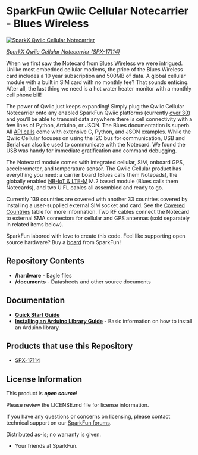 SparkFun Qwiic Cellular Notecarrier - Blues Wireless
========================================

[![SparkX Qwiic Cellular Notecarrier](https://cdn.sparkfun.com//assets/parts/1/6/0/7/6/17114-Qwiic_Cellular-11.jpg)](https://www.sparkfun.com/products/17114)

[*SparkX Qwiic Cellular Notecarrier (SPX-17114)*](https://www.sparkfun.com/products/17114)

When we first saw the Notecard from [Blues Wireless](https://blues.io/) we were intrigued. Unlike most embedded cellular modems, the price of the Blues Wireless card includes a 10 year subscription and 500MB of data. A global cellular module with a built in SIM card with no monthly fee? That sounds enticing. After all, the last thing we need is a hot water heater monitor with a monthly cell phone bill!

The power of Qwiic just keeps expanding! Simply plug the Qwiic Cellular Notecarrier onto any enabled SparkFun Qwiic platforms (currently [over 30](https://www.sparkfun.com/qwiic#products)) and you’ll be able to transmit data anywhere there is cell connectivity with a few lines of Python, Arduino, or JSON. The Blues documentation is superb. All [API calls](https://dev.blues.io/reference/notecard-api/) come with extensive C, Python, and JSON examples. While the Qwiic Cellular focuses on using the I2C bus for communication, USB and Serial can also be used to communicate with the Notecard. We found the USB was handy for immediate gratification and command debugging.

The Notecard module comes with integrated cellular, SIM, onboard GPS, accelerometer, and temperature sensor. The Qwiic Cellular product has everything you need: a carrier board (Blues calls them Notepads), the globally enabled [NB-IoT & LTE-M](https://shop.blues.io/products/note-nbgl-500) M.2 based module (Blues calls them Notecards), and two U.FL cables all assembled and ready to go.

Currently 139 countries are covered with another 33 countries covered by installing a user-supplied external SIM socket and card. See the [Covered Countries](https://dev.blues.io/hardware/notecard-datasheet/note-nbgl-500/#cellular-and-gps-gnss-antenna-requirements) table for more information. Two RF cables connect the Notecard to external SMA connectors for cellular and GPS antennas (sold separately in related items below).

SparkFun labored with love to create this code. Feel like supporting open source hardware? 
Buy a [board](https://www.sparkfun.com/products/17114) from SparkFun!

Repository Contents
-------------------

* **/hardware** - Eagle files
* **/documents** - Datasheets and other source documents

Documentation
--------------

* **[Quick Start Guide](https://dev.blues.io/get-started/quickstart/sparkfun-qwiic-cellular)**
* **[Installing an Arduino Library Guide](https://learn.sparkfun.com/tutorials/installing-an-arduino-library)** - Basic information on how to install an Arduino library.

Products that use this Repository
--------------

* [SPX-17114](https://www.sparkfun.com/products/17114)

License Information
-------------------

This product is _**open source**_! 

Please review the LICENSE.md file for license information. 

If you have any questions or concerns on licensing, please contact technical support on our [SparkFun forums](https://forum.sparkfun.com/viewforum.php?f=152).

Distributed as-is; no warranty is given.

- Your friends at SparkFun.

_<COLLABORATION CREDIT>_
